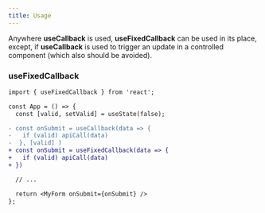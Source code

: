 ```yaml
---
title: Usage
---
```


Anywhere **useCallback** is used, **useFixedCallback** can be used in its place, except, if **useCallback** is used to trigger an update in a controlled component (which also should be avoided).

### useFixedCallback

```diff
import { useFixedCallback } from 'react';

const App = () => {
  const [valid, setValid] = useState(false);

- const onSubmit = useCallback(data => {
-   if (valid) apiCall(data)
-  }, [valid] )
+ const onSubmit = useFixedCallback(data => {
+   if (valid) apiCall(data)
+ })

  // ...

  return <MyForm onSubmit={onSubmit} />
};
```

